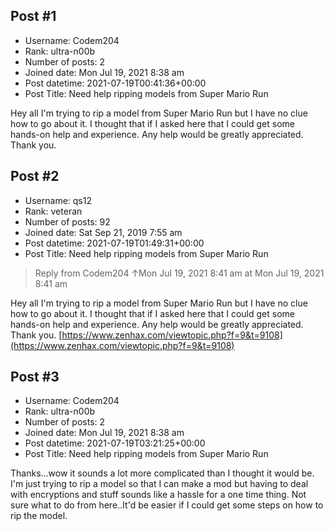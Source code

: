 ## Post #1
- Username: Codem204
- Rank: ultra-n00b
- Number of posts: 2
- Joined date: Mon Jul 19, 2021 8:38 am
- Post datetime: 2021-07-19T00:41:36+00:00
- Post Title: Need help ripping models from Super Mario Run

Hey all I'm trying to rip a model from Super Mario Run but I have no clue how to go about it. I thought that if I asked here that I could get some hands-on help and experience. Any help would be greatly appreciated. Thank you.
## Post #2
- Username: qs12
- Rank: veteran
- Number of posts: 92
- Joined date: Sat Sep 21, 2019 7:55 am
- Post datetime: 2021-07-19T01:49:31+00:00
- Post Title: Need help ripping models from Super Mario Run

> Reply from Codem204 ↑Mon Jul 19, 2021 8:41 am at Mon Jul 19, 2021 8:41 am
>
> 
Hey all I'm trying to rip a model from Super Mario Run but I have no clue how to go about it. I thought that if I asked here that I could get some hands-on help and experience. Any help would be greatly appreciated. Thank you.
[https://www.zenhax.com/viewtopic.php?f=9&t=9108](https://www.zenhax.com/viewtopic.php?f=9&t=9108)
## Post #3
- Username: Codem204
- Rank: ultra-n00b
- Number of posts: 2
- Joined date: Mon Jul 19, 2021 8:38 am
- Post datetime: 2021-07-19T03:21:25+00:00
- Post Title: Need help ripping models from Super Mario Run

Thanks...wow it sounds a lot more complicated than I thought it would be. I'm just trying to rip a model so that I can make a mod but having to deal with encryptions and stuff sounds like a hassle for a one time thing. Not sure what to do from here..It'd be easier if I could get some steps on how to rip the model.
